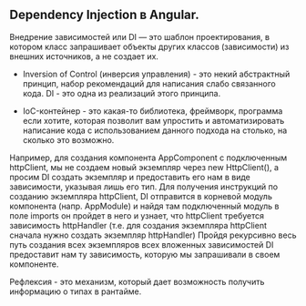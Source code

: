 ## Dependency Injection в Angular. 
Внедрение зависимостей или DI — это шаблон проектирования, 
в котором класс запрашивает объекты других классов (зависимости) из внешних источников, а не создает их.

- Inversion of Control (инверсия управления) - это некий абстрактный принцип, 
набор рекомендаций для написания слабо связанного кода. DI - это одна из реализаций этого принципа.

- IoC-контейнер - это какая-то библиотека, фреймворк, программа если хотите, которая позволит вам упростить и автоматизировать написание кода с использованием данного подхода на столько, на сколько это возможно.

Например, для создания компонента AppComponent с подключенным httpClient, мы не создаем новый экземпляр через new HttpClient(), а просим DI создать экземпляр и предоставить его нам в виде зависимости, указывая лишь его тип.
Для получения инструкций по созданию экземпляра httpClient, DI отправится в корневой модуль компонента (напр. AppModule) и найдя там подключенный модуль в поле imports он пройдет в него и узнает, что httpClient требуется зависимость httpHandler (т.е. для создания экземпляра httpClient сначала нужно создать экземпляр httpHandler)
Пройдя рекурсивно весь путь создания всех экземпляров всех вложенных зависимостей DI предоставит нам ту зависимость, 
которую мы запрашивали в своем компоненте.

Рефлексия - это механизм, который дает возможность получить информацию о типах в рантайме.
